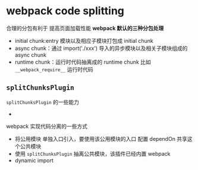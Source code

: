 # webpack code splitting

合理的分包有利于 提高页面加载性能
**webpack 默认的三种分包处理**

- initial chunk:entry 模块以及相应子模块打包成 initial chunk
- async chunk：通过 import('./xxx') 导入的异步模块以及相关子模块组成的 async chunk
- runtime chunk：运行时代码抽离成的 runtime chunk 比如 `__webpack_require__` 运行时代码

## `splitChunksPlugin`

`splitChunksPlugin` 的一些能力

-

webpack 实现代码分离的一些方式

- 将公用模块 单独入口引入，要使用该公用模块的入口 配置 dependOn 共享这个公共模块
- 使用 `splitChunksPlugin` 抽离公共模块，该插件已经内置 webpack
- dynamic import
